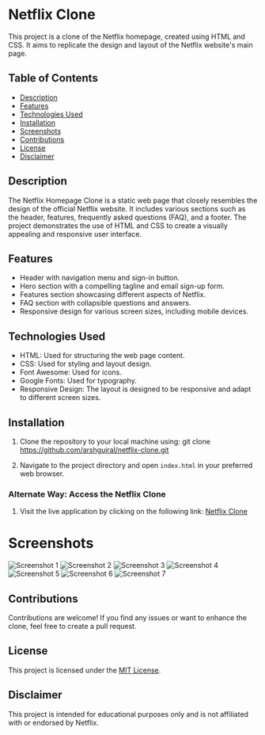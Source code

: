 # Netflix Clone

This project is a clone of the Netflix homepage, created using HTML and CSS. It aims to replicate the design and layout of the Netflix website's main page.

## Table of Contents

- [Description](#description)
- [Features](#features)
- [Technologies Used](#technologies-used)
- [Installation](#installation)
- [Screenshots](#screenshots)
- [Contributions](#contributions)
- [License](#license)
- [Disclaimer](#disclaimer)

## Description

The Netflix Homepage Clone is a static web page that closely resembles the design of the official Netflix website. It includes various sections such as the header, features, frequently asked questions (FAQ), and a footer. The project demonstrates the use of HTML and CSS to create a visually appealing and responsive user interface.

## Features

- Header with navigation menu and sign-in button.
- Hero section with a compelling tagline and email sign-up form.
- Features section showcasing different aspects of Netflix.
- FAQ section with collapsible questions and answers.
- Responsive design for various screen sizes, including mobile devices.

## Technologies Used

- HTML: Used for structuring the web page content.
- CSS: Used for styling and layout design.
- Font Awesome: Used for icons.
- Google Fonts: Used for typography.
- Responsive Design: The layout is designed to be responsive and adapt to different screen sizes.

## Installation

1. Clone the repository to your local machine using: git clone https://github.com/arshgujral/netflix-clone.git

2. Navigate to the project directory and open `index.html` in your preferred web browser.

### Alternate Way: Access the Netflix Clone

1. Visit the live application by clicking on the following link: [Netflix Clone](https://arshgujral.github.io/Netflix-Clone/)

# Screenshots

![Screenshot 1](https://i.postimg.cc/25nKK1Gd/1st-Screenshot.png)
![Screenshot 2](https://i.postimg.cc/jjTXCZ6N/2nd-Screenshot.png)
![Screenshot 3](https://i.postimg.cc/8kYmL1BT/3rd-Screenshot.png)
![Screenshot 4](https://i.postimg.cc/PrZVxpGg/4th-Screenshot.png)
![Screenshot 5](https://i.postimg.cc/KzkrHwx6/5th-Screenshot.png)
![Screenshot 6](https://i.postimg.cc/7620VzND/6th-Screenshot.png)
![Screenshot 7](https://i.postimg.cc/rFJWQM5d/7th-Screenshot.png)

## Contributions
Contributions are welcome! If you find any issues or want to enhance the clone, feel free to create a pull request.

## License
This project is licensed under the [MIT License](LICENSE).

## Disclaimer
This project is intended for educational purposes only and is not affiliated with or endorsed by Netflix.